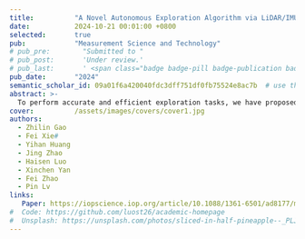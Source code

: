 ```yaml
---
title:          "A Novel Autonomous Exploration Algorithm via LiDAR/IMU SLAM and Hierarchical Subsystem for Mobile Robot in Unknown Indoor Environments"
date:           2024-10-21 00:01:00 +0800
selected:       true
pub:            "Measurement Science and Technology"
# pub_pre:        "Submitted to "
# pub_post:       'Under review.'
# pub_last:       ' <span class="badge badge-pill badge-publication badge-success">Spotlight</span>'
pub_date:       "2024"
semantic_scholar_id: 09a01f6a420040fdc3dff751df0fb75524e8ac7b  # use this to retrieve citation count
abstract: >-
  To perform accurate and efficient exploration tasks, we have proposed a novel autonomous exploration algorithm via LiDAR/IMU SLAM and hierarchical subsystem for mobile robot in unknown environments. 
cover:          /assets/images/covers/cover1.jpg
authors:
  - Zhilin Gao
  - Fei Xie#
  - Yihan Huang
  - Jing Zhao
  - Haisen Luo
  - Xinchen Yan
  - Fei Zhao
  - Pin Lv
links:
   Paper: https://iopscience.iop.org/article/10.1088/1361-6501/ad8177/meta
#  Code: https://github.com/luost26/academic-homepage
#  Unsplash: https://unsplash.com/photos/sliced-in-half-pineapple--_PLJZmHZzk
---
```

